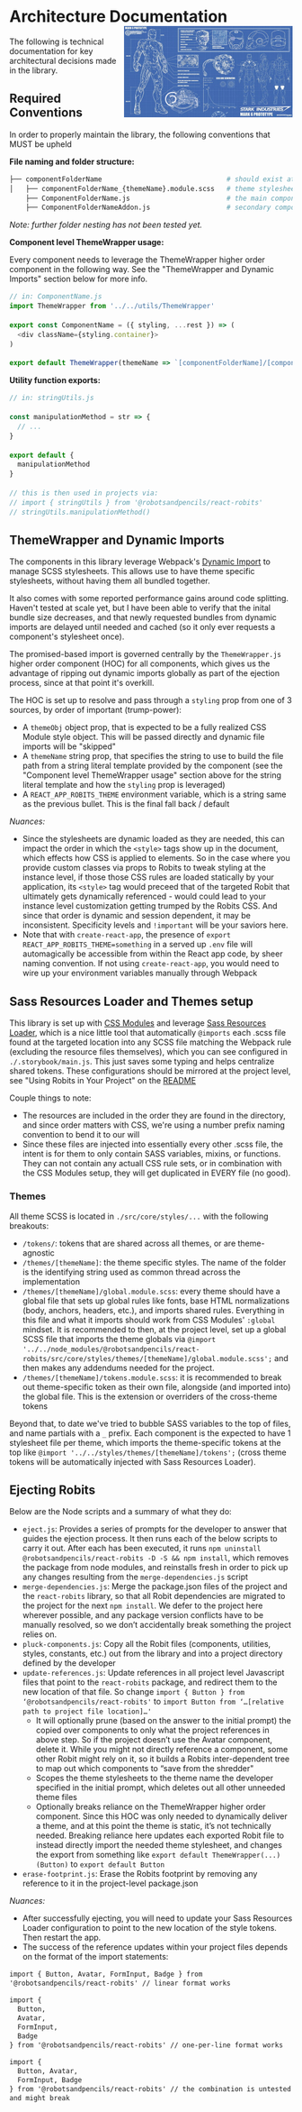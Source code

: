 <h1>
  Architecture Documentation <img align="right" width="300" src="https://github.com/RobotsAndPencils/react-robits/raw/master/blueprint.jpg">
</h1>

The following is technical documentation for key architectural decisions made in the library.

## Required Conventions

In order to properly maintain the library, the following conventions that MUST be upheld

**File naming and folder structure:**

```bash
├── componentFolderName                               # should exist at the root of /components
│   ├── componentFolderName_{themeName}.module.scss   # theme stylesheets must follow this naming convention
    ├── ComponentFolderName.js                        # the main component of the folder should share the same name
    ├── ComponentFolderNameAddon.js                   # secondary components can exist, but are expected to share the same stylesheet as the main component
```

_Note: further folder nesting has not been tested yet._

**Component level ThemeWrapper usage:**

Every component needs to leverage the ThemeWrapper higher order component in the following way.
See the "ThemeWrapper and Dynamic Imports" section below for more info.

```js
// in: ComponentName.js
import ThemeWrapper from '../../utils/ThemeWrapper'

export const ComponentName = ({ styling, ...rest }) => (
  <div className={styling.container}>
)

export default ThemeWrapper(themeName => `[componentFolderName]/[componentFolderName]_${themeName}.module.scss`)(ComponentName)
```

**Utility function exports:**

```js
// in: stringUtils.js

const manipulationMethod = str => {
  // ...
}

export default {
  manipulationMethod
}

// this is then used in projects via:
// import { stringUtils } from '@robotsandpencils/react-robits'
// stringUtils.manipulationMethod()
```

## ThemeWrapper and Dynamic Imports

The components in this library leverage Webpack's [Dynamic Import](https://webpack.js.org/guides/code-splitting/#dynamic-imports) to manage SCSS stylesheets. This allows use to have theme specific stylesheets, without having them all bundled together.

It also comes with some reported performance gains around code splitting. Haven't tested at scale yet, but I have been able to verify that the inital bundle size decreases, and that newly requested bundles from dynamic imports are delayed until needed and cached (so it only ever requests a component's stylesheet once).

The promised-based import is governed centrally by the `ThemeWrapper.js` higher order component (HOC) for all components, which gives us the advantage of ripping out dynamic imports globally as part of the ejection process, since at that point it's overkill.

The HOC is set up to resolve and pass through a `styling` prop from one of 3 sources, by order of important (trump-power):

- A `themeObj` object prop, that is expected to be a fully realized CSS Module style object. This will be passed directly and dynamic file imports will be "skipped"
- A `themeName` string prop, that specifies the string to use to build the file path from a string literal template provided by the component (see the "Component level ThemeWrapper usage" section above for the string literal template and how the `styling` prop is leveraged)
- A `REACT_APP_ROBITS_THEME` environment variable, which is a string same as the previous bullet. This is the final fall back / default

_Nuances:_

- Since the stylesheets are dynamic loaded as they are needed, this can impact the order in which the `<style>` tags show up in the document, which effects how CSS is applied to elements. So in the case where you provide custom classes via props to Robits to tweak styling at the instance level, if those those CSS rules are loaded statically by your application, its `<style>` tag would preceed that of the targeted Robit that ultimately gets dynamically referenced - would could lead to your instance level customization getting trumped by the Robits CSS. And since that order is dynamic and session dependent, it may be inconsistent. Specificity levels and `!important` will be your saviors here.
- Note that with `create-react-app`, the presence of `export REACT_APP_ROBITS_THEME=something` in a served up `.env` file will automagically be accessible from within the React app code, by sheer naming convention. If not using `create-react-app`, you would need to wire up your environment variables manually through Webpack

## Sass Resources Loader and Themes setup

This library is set up with [CSS Modules](https://github.com/css-modules/css-modules) and leverage [Sass Resources Loader](https://github.com/shakacode/sass-resources-loader), which is a nice little tool that automatically `@imports` each .scss file found at the targeted location into any SCSS file matching the Webpack rule (excluding the resource files themselves), which you can see configured in `./.storybook/main.js`. This just saves some typing and helps centralize shared tokens. These configurations should be mirrored at the project level, see "Using Robits in Your Project" on the [README](https://github.com/RobotsAndPencils/react-robits/blob/master/README.md)

Couple things to note:

- The resources are included in the order they are found in the directory, and since order matters with CSS, we're using a number prefix naming convention to bend it to our will
- Since these files are injected into essentially every other .scss file, the intent is for them to only contain SASS variables, mixins, or functions. They can not contain any actuall CSS rule sets, or in combination with the CSS Modules setup, they will get duplicated in EVERY file (no good).

### Themes

All theme SCSS is located in `./src/core/styles/...` with the following breakouts:

- `/tokens/`: tokens that are shared across all themes, or are theme-agnostic
- `/themes/[themeName]`: the theme specific styles. The name of the folder is the identifying string used as common thread across the implementation
- `/themes/[themeName]/global.module.scss`: every theme should have a global file that sets up global rules like fonts, base HTML normalizations (body, anchors, headers, etc.), and imports shared rules. Everything in this file and what it imports should work from CSS Modules' `:global` mindset. It is recommended to then, at the project level, set up a global SCSS file that imports the theme globals via `@import '../../node_modules/@robotsandpencils/react-robits/src/core/styles/themes/[themeName]/global.module.scss';` and then makes any addendums needed for the project.
- `/themes/[themeName]/tokens.module.scss`: it is recommended to break out theme-specific token as their own file, alongside (and imported into) the global file. This is the extension or overriders of the cross-theme tokens

Beyond that, to date we've tried to bubble SASS variables to the top of files, and name partials with a `_` prefix. Each component is the expected to have 1 stylesheet file per theme, which imports the theme-specific tokens at the top like `@import '../../styles/themes/[themeName]/tokens';` (cross theme tokens will be automatically injected with Sass Resources Loader).

## Ejecting Robits

Below are the Node scripts and a summary of what they do:

- `eject.js`: Provides a series of prompts for the developer to answer that guides the ejection process. It then runs each of the below scripts to carry it out. After each has been executed, it runs `npm uninstall @robotsandpencils/react-robits -D -S && npm install`, which removes the package from node modules, and reinstalls fresh in order to pick up any changes resulting from the `merge-dependencies.js` script
- `merge-dependencies.js`: Merge the package.json files of the project and the `react-robits` library, so that all Robit dependencies are migrated to the project for the next `npm install`. We defer to the project here wherever possible, and any package version conflicts have to be manually resolved, so we don’t accidentally break something the project relies on.
- `pluck-components.js`: Copy all the Robit files (components, utilities, styles, constants, etc.) out from the library and into a project directory defined by the developer
- `update-references.js`: Update references in all project level Javascript files that point to the `react-robits` package, and redirect them to the new location of that file. So change `import { Button } from ‘@robotsandpencils/react-robits'` to `import Button from ‘…[relative path to project file location]…'`
  - It will optionally prune (based on the answer to the initial prompt) the copied over components to only what the project references in above step. So if the project doesn’t use the Avatar component, delete it. While you might not directly reference a component, some other Robit might rely on it, so it builds a Robits inter-dependent tree to map out which components to “save from the shredder"
  - Scopes the theme stylesheets to the theme name the developer specified in the initial prompt, which deletes out all other unneeded theme files
  - Optionally breaks reliance on the ThemeWrapper higher order component. Since this HOC was only needed to dynamically deliver a theme, and at this point the theme is static, it’s not technically needed. Breaking reliance here updates each exported Robit file to instead directly import the needed theme stylesheet, and changes the export from something like `export default ThemeWrapper(...)(Button)` to `export default Button`
- `erase-footprint.js`: Erase the Robits footprint by removing any reference to it in the project-level package.json

_Nuances:_

- After successfully ejecting, you will need to update your Sass Resources Loader configuration to point to the new location of the style tokens. Then restart the app.
- The success of the reference updates within your project files depends on the format of the import statements:

```
import { Button, Avatar, FormInput, Badge } from '@robotsandpencils/react-robits' // linear format works
```

```
import {
  Button,
  Avatar,
  FormInput,
  Badge
} from '@robotsandpencils/react-robits' // one-per-line format works
```

```
import {
  Button, Avatar,
  FormInput, Badge
} from '@robotsandpencils/react-robits' // the combination is untested and might break
```

